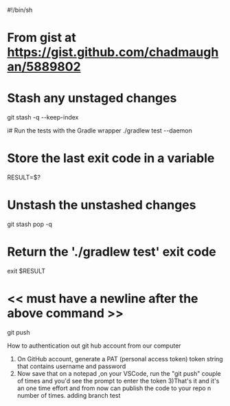 #!/bin/sh
# From gist at https://gist.github.com/chadmaughan/5889802

# Stash any unstaged changes
git stash -q --keep-index

i# Run the tests with the Gradle wrapper
./gradlew test --daemon

# Store the last exit code in a variable
RESULT=$?

# Unstash the unstashed changes
git stash pop -q

# Return the './gradlew test' exit code
exit $RESULT
# << must have a newline after the above command >>
git push


How to authentication out git hub account from our computer

1) On GitHub account, generate a PAT (personal access token) token  string that contains username and password 
2) Now save that on a notepad ,on your VSCode, run the "git push" couple of times and you'd see the prompt to enter the token
3)That's it and it's an one time effort and from now can publish the code to your repo n number of times.
adding branch test

